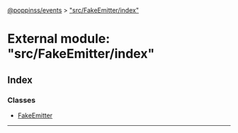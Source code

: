 [@poppinss/events](../README.md) > ["src/FakeEmitter/index"](../modules/_src_fakeemitter_index_.md)

# External module: "src/FakeEmitter/index"

## Index

### Classes

* [FakeEmitter](../classes/_src_fakeemitter_index_.fakeemitter.md)

---

